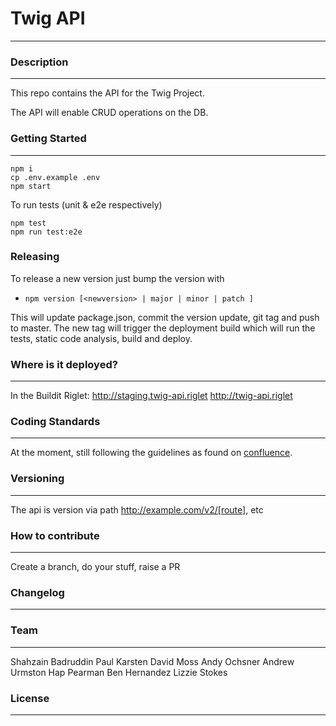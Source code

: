 # Twig API
---

### Description
---
This repo contains the API for the Twig Project.

The API will enable CRUD operations on the DB.

### Getting Started
---

```Shell
npm i
cp .env.example .env
npm start
```

To run tests (unit & e2e respectively)
```Shell
npm test
npm run test:e2e
```

### Releasing
To release a new version just bump the version with
- `npm version [<newversion> | major | minor | patch ]`

This will update package.json, commit the version update, git tag and push to master. The new tag will trigger the deployment build which will run the tests, static code analysis, build and deploy.

### Where is it deployed?
---
In the Buildit Riglet:
http://staging.twig-api.riglet
http://twig-api.riglet

### Coding Standards
---
At the moment, still following the guidelines as found on [confluence](https://digitalrig.atlassian.net/wiki/display/ENG/JavaScript).

### Versioning
---
The api is version via path http://example.com/v2/[route], etc

### How to contribute
---
Create a branch, do your stuff, raise a PR

### Changelog
---

### Team
---

Shahzain Badruddin
Paul Karsten
David Moss
Andy Ochsner
Andrew Urmston
Hap Pearman
Ben Hernandez
Lizzie Stokes

### License
---
